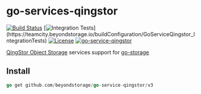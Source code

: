# go-services-qingstor

[![Build Status](https://github.com/beyondstorage/go-service-qingstor/workflows/Unit%20Test/badge.svg?branch=master)](https://github.com/beyondstorage/go-service-qingstor/actions?query=workflow%3A%22Unit+Test%22)
[![Integration Tests](https://teamcity.beyondstorage.io/app/rest/builds/buildType:(id:GoServiceQingstor_IntegrationTests)/statusIcon)](https://teamcity.beyondstorage.io/buildConfiguration/GoServiceQingstor_IntegrationTests)
[![License](https://img.shields.io/badge/license-apache%20v2-blue.svg)](https://github.com/Xuanwo/storage/blob/master/LICENSE)
[![go-service-qingstor](https://img.shields.io/matrix/go-service-qingstor:aos.dev.svg?server_fqdn=chat.aos.dev&label=%23go-service-qingstor%3Aaos.dev&logo=matrix)](https://matrix.to/#/#go-service-qingstor:aos.dev)

[QingStor Object Storage](https://www.qingcloud.com/products/objectstorage/) services support for [go-storage](https://github.com/beyondstorage/go-storage)

## Install

```go
go get github.com/beyondstorage/go-service-qingstor/v3
```
